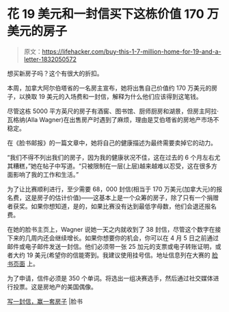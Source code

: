 # 花 19 美元和一封信买下这栋价值 170 万美元的房子

> 原文：<https://lifehacker.com/buy-this-1-7-million-home-for-19-and-a-letter-1832050572>

想买新房子吗？这个有很大的折扣。

本周，加拿大阿尔伯塔省的一名房主宣布，她将出售自己价值约 170 万美元的房子，以换取 19 美元的入场费和一封信，解释为什么他们应该得到这笔钱。



尽管这栋 5000 平方英尺的房子有酒窖、图书馆、厨师厨房和湖景，但房主阿拉·瓦格纳(Alla Wagner)在出售房产时遇到了麻烦，理由是艾伯塔省的房地产市场不稳定。

在《脸书邮报》的一篇文章中，她将自己的健康描述为最终需要卖掉它的动力。

“我们不得不列出我们的房子，因为我的健康状况不佳，这在过去的 6 个月左右尤其糟糕，”她在帖子中写道。“只被限制在一层(上层)越来越难以忍受，这在很多方面影响了我的工作和生活。”

为了让比赛顺利进行，至少需要 68，000 封信(相当于 170 万美元(加拿大元)的报名费，这是房子的估计价值)——这基本上是一个众筹的房子，除了只有一个捐赠者获奖。如果你想知道，是的，如果比赛没有达到最低字母数，他们会退还报名费。

在她的脸书主页上，Wagner 说她一天之内就收到了 38 封信，尽管这个数字在接下来的几周内还会继续增长。如果你想要你的机会，你可以在 4 月 5 日之前通过邮件或电子邮件发送一封信。他们必须带一张 25 加元的支票或电子转账证明，或者大约 19 美元(希望你的信能寄到。我建议使用挂号信。地址信息列在大赛的 [脸书页面](https://www.facebook.com/WriteALetterWinAHouse/) 上。

为了申请，信件必须是 350 个单词。将选出一组决赛选手，然后通过社交媒体进行投票。这是房地产的美国偶像。

[写一封信，赢一套房子](https://www.facebook.com/WriteALetterWinAHouse/posts/2272122736359143?__tn__=-R) |脸书
